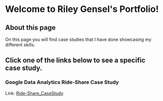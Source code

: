 # Welcome to Riley Gensel's Portfolio!

## About this page
On this page you will find case studies that I have done showcasing my different skills.

## Click one of the links below to see a specific case study.

### Google Data Analytics Ride-Share Case Study
Link: [Ride-Share_CaseStudy](https://rgenselgithub.github.io/RideShare_CaseStudy/)
